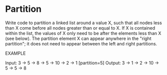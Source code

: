 # Partition

Write code to partition a linked list around a value X, such that all nodes less than X come before all nodes greater than or equal to X. If X is contained within the list, the values of X only need to be after the elements less than X (see below). The partition element X can appear anywhere in the "right partition"; it does not need to appear between the left and right partitions.  
  
EXAMPLE  
  
Input: 3 -> 5 -> 8 -> 5 -> 10 -> 2 -> 1 [partition=5]
Output: 3 -> 1 -> 2 -> 10 -> 5 -> 5 -> 8